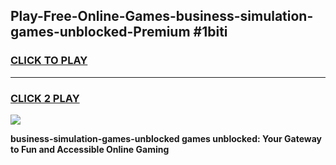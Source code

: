 
## Play-Free-Online-Games-business-simulation-games-unblocked-Premium #1biti
<h3>
<a href="https://premium.freeplayer.one?title=business-simulation-games-unblocked&ref=8M">CLICK TO PLAY</a></h3>
<hr>

<h3>
<a href="https://premium.freeplayer.one?title=business-simulation-games-unblocked&ref=8M">CLICK 2 PLAY</a>
  
</h3>

<a href="https://premium.freeplayer.one?title=business-simulation-games-unblocked&ref=8M"><img src="https://clearcache.store/games.png"></a>


**business-simulation-games-unblocked games unblocked: Your Gateway to Fun and Accessible Online Gaming**
